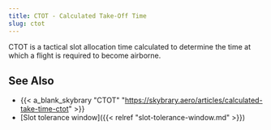 ```yaml
---
title: CTOT - Calculated Take-Off Time
slug: ctot
---
```



CTOT is a tactical slot allocation time calculated to determine the time
at which a flight is required to become airborne.

## See Also

* {{< a_blank_skybrary "CTOT" "https://skybrary.aero/articles/calculated-take-time-ctot" >}}
* [Slot tolerance window]({{< relref "slot-tolerance-window.md" >}})
